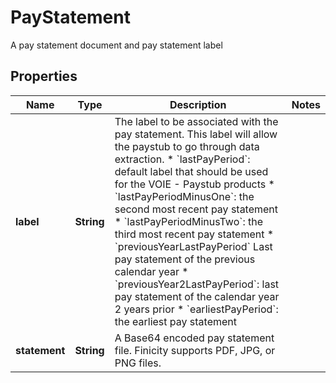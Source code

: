 

# PayStatement

A pay statement document and pay statement label

## Properties

| Name | Type | Description | Notes |
|------------ | ------------- | ------------- | -------------|
|**label** | **String** | The label to be associated with the pay statement. This label will allow the paystub to go through data extraction. * &#x60;lastPayPeriod&#x60;: default label that should be used for the VOIE - Paystub products * &#x60;lastPayPeriodMinusOne&#x60;: the second most recent pay statement * &#x60;lastPayPeriodMinusTwo&#x60;: the third most recent pay statement * &#x60;previousYearLastPayPeriod&#x60; Last pay statement of the previous calendar year * &#x60;previousYear2LastPayPeriod&#x60;: last pay statement of the calendar year 2 years prior * &#x60;earliestPayPeriod&#x60;: the earliest pay statement |  |
|**statement** | **String** | A Base64 encoded pay statement file. Finicity supports PDF, JPG, or PNG files. |  |



